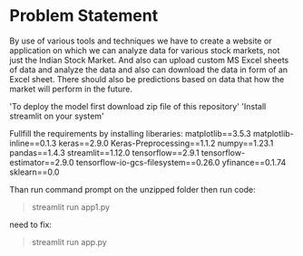 # Problem Statement
By use of various tools and techniques we have to create a website or application on which we can analyze data for various stock markets, not just the Indian Stock Market. And also can upload custom MS Excel sheets of data and analyze the data and also can download the data in form of an Excel sheet. There should also be predictions based on data that how the market will perform in the future. 

'To deploy the model first download zip file of this repository'
'Install streamlit on your system'

Fullfill the requirements by installing liberaries:
matplotlib==3.5.3
matplotlib-inline==0.1.3
keras==2.9.0
Keras-Preprocessing==1.1.2
numpy==1.23.1
pandas==1.4.3
streamlit==1.12.0
tensorflow==2.9.1
tensorflow-estimator==2.9.0
tensorflow-io-gcs-filesystem==0.26.0
yfinance==0.1.74
sklearn==0.0

Than run command prompt on the unzipped folder
then run code:
> streamlit run app1.py

need to fix:
> streamlit run app.py
